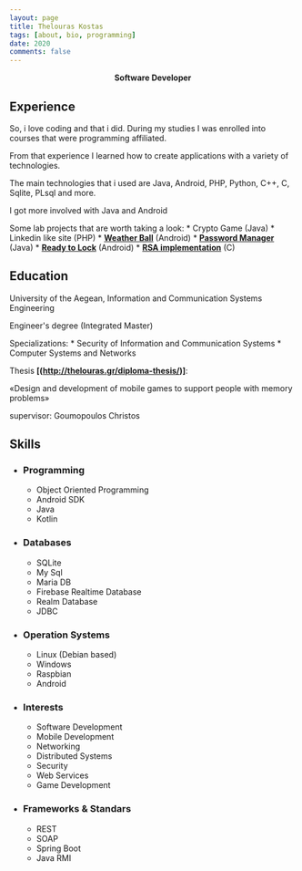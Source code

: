 ```yaml
---
layout: page
title: Thelouras Kostas
tags: [about, bio, programming]
date: 2020
comments: false
---
```

    
<center><a><b> Software Developer </b></a> </center>

## Experience

So, i love coding and that i did. During my studies I was enrolled into  courses that were programming affiliated.

From that experience I learned how to create applications with a variety of technologies.

The main technologies that i used are Java, Android, PHP, Python, C++, C, Sqlite, PLsql and more.

I got more involved with Java and Android

Some lab projects that are worth taking a look:
       * Crypto Game (Java)
       * Linkedin like site (PHP)
       * **[Weather Ball](http://thelouras.gr/weather-ball/)** (Android)
       * **[Password Manager](https://github.com/Thelouras58/PasswordManager)** (Java)
       * **[Ready to Lock](https://github.com/Thelouras58/ReadyToLock)** (Android)
       * **[RSA implementation](https://gist.github.com/Thelouras58/a3b04a3df0d167743084ff94442f52d8)** (C)

   
   
## Education

University of the Aegean, Information and Communication Systems Engineering

Engineer's degree (Integrated Master)

Specializations:
    * Security of Information and Communication Systems
    * Computer Systems and Networks

Thesis **[(http://thelouras.gr/diploma-thesis/)]**:

«Design and development of mobile games to support people with memory problems»

supervisor: Goumopoulos Christos


## Skills
* ### Programming
    * Object Oriented Programming
    * Android SDK
    * Java
    * Kotlin 
* ### Databases 
    * SQLite
    * My Sql
    * Maria DB
    * Firebase Realtime Database
    * Realm Database
    * JDBC  
* ### Operation Systems 
    * Linux (Debian based)
    * Windows
    * Raspbian
    * Android 
* ### Interests 
    * Software Development
    * Mobile Development
    * Networking
    * Distributed Systems
    * Security
    * Web Services
    * Game Development
* ### Frameworks & Standars 
    * REST 
    * SOAP
    * Spring Boot
    * Java RMI
